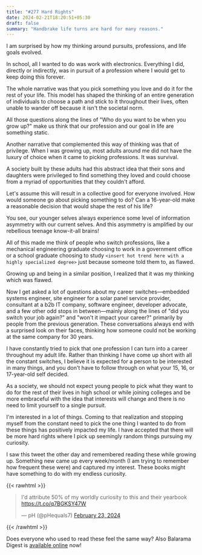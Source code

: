 ```yaml
---
title: "#277 Hard Rights"
date: 2024-02-21T18:20:51+05:30
draft: false
summary: "Handbrake life turns are hard for many reasons."
---
```


I am surprised by how my thinking around pursuits, professions, and life goals evolved.

In school, all I wanted to do was work with electronics. Everything I did, directly or indirectly, was in pursuit of a profession where I would get to keep doing this forever.

The whole narrative was that you pick something you love and do it for the rest of your life. This model has shaped the thinking of an entire generation of individuals to choose a path and stick to it throughout their lives, often unable to wander off because it isn't the societal norm.

All those questions along the lines of "Who do you want to be when you grow up?" make us think that our profession and our goal in life are something static.

Another narrative that complemented this way of thinking was that of privilege. When I was growing up, most adults around me did not have the luxury of choice when it came to picking professions. It was survival.

A society built by these adults had this abstract idea that their sons and daughters were privileged to find something they loved and could choose from a myriad of opportunities that they couldn't afford.

Let's assume this will result in a collective good for everyone involved. How would someone go about picking something to do? Can a 16-year-old make a reasonable decision that would shape the rest of his life?

You see, our younger selves always experience some level of information asymmetry with our current selves. And this asymmetry is amplified by our rebellious teenage know-it-all brains!

All of this made me think of people who switch professions, like a mechanical engineering graduate choosing to work in a government office or a school graduate choosing to study `<insert hot trend here with a highly specialized degree>` just because someone told them to, as flawed.

Growing up and being in a similar position, I realized that it was my thinking which was flawed.

Now I get asked a lot of questions about my career switches—embedded systems engineer, site engineer for a solar panel service provider, consultant at a b2b IT company, software engineer, developer advocate, and a few other odd stops in between—mainly along the lines of "did you switch your job again?" and "won't it impact your career?" primarily by people from the previous generation. These conversations always end with a surprised look on their faces, thinking how someone could not be working at the same company for 30 years.

I have constantly tried to pick that one profession I can turn into a career throughout my adult life. Rather than thinking I have come up short with all the constant switches, I believe it is expected for a person to be interested in many things, and you don't have to follow through on what your 15, 16, or 17-year-old self decided.

As a society, we should not expect young people to pick what they want to do for the rest of their lives in high school or while joining colleges and be more embraceful with the idea that interests will change and there is no need to limit yourself to a single pursuit.

I'm interested in a lot of things. Coming to that realization and stopping myself from the constant need to pick the one thing I wanted to do from these things has positively impacted my life. I have accepted that there will be more hard rights where I pick up seemingly random things pursuing my curiosity.

I saw this tweet the other day and remembered reading these while growing up. Something new came up every week/month (I am trying to remember how frequent these were) and captured my interest. These books might have something to do with my endless curiosity.

{{< rawhtml >}}

<blockquote class="twitter-tweet"><p lang="en" dir="ltr">I&#39;d attribute 50% of my worldly curiosity to this and their yearbook <a href="https://t.co/q7BGKSY47W">https://t.co/q7BGKSY47W</a></p>&mdash; pH (@pHequals7) <a href="https://twitter.com/pHequals7/status/1760994548883595423?ref_src=twsrc%5Etfw">February 23, 2024</a></blockquote> <script async src="https://platform.twitter.com/widgets.js" charset="utf-8"></script>
{{< /rawhtml >}}

Does everyone who used to read these feel the same way? Also Balarama Digest is [available online](https://ebalaramadigest.manoramaonline.com/UI/home.aspx) now!
